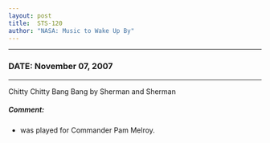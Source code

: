 ```yaml
---
layout: post
title:  STS-120
author: "NASA: Music to Wake Up By"
---
```


----
### DATE: November 07, 2007
----
Chitty Chitty Bang Bang by Sherman and Sherman

##### Comment:
* was played for Commander Pam Melroy.
